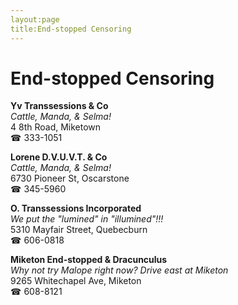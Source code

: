 ```yaml
---
layout:page
title:End-stopped Censoring
---
```

# End-stopped Censoring

**Yv Transsessions & Co**  
_Cattle, Manda, & Selma!_  
4 8th Road, Miketown  
☎ 333-1051



**Lorene D.V.U.V.T. & Co**  
_Cattle, Manda, & Selma!_  
6730 Pioneer St, Oscarstone  
☎ 345-5960



**O. Transsessions Incorporated**  
_We put the "lumined" in "illumined"!!!_  
5310 Mayfair Street, Quebecburn  
☎ 606-0818



**Miketon End-stopped & Dracunculus**  
_Why not try Malope right now? 
Drive east at Miketon_  
9265 Whitechapel Ave, Miketon  
☎ 608-8121



